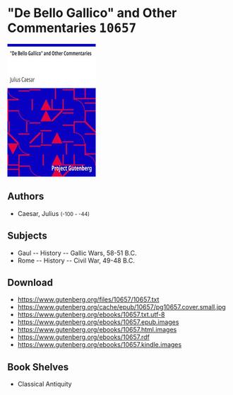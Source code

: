 # "De Bello Gallico" and Other Commentaries <kbd>10657</kbd>

![](./cover.medium.jpg "")

## Authors


 - Caesar, Julius <small>(-100 - -44)</small>

## Subjects


 - Gaul -- History -- Gallic Wars, 58-51 B.C.
 - Rome -- History -- Civil War, 49-48 B.C.

## Download


 - https://www.gutenberg.org/files/10657/10657.txt
 - https://www.gutenberg.org/cache/epub/10657/pg10657.cover.small.jpg
 - https://www.gutenberg.org/ebooks/10657.txt.utf-8
 - https://www.gutenberg.org/ebooks/10657.epub.images
 - https://www.gutenberg.org/ebooks/10657.html.images
 - https://www.gutenberg.org/ebooks/10657.rdf
 - https://www.gutenberg.org/ebooks/10657.kindle.images

## Book Shelves


 - Classical Antiquity

